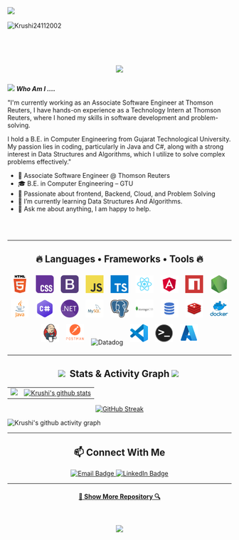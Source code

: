 ![](https://github.com/halfrost/halfrost/blob/master/icons/header_1.png)
<br>
   <p align="left"> <img src="https://komarev.com/ghpvc/?username=Krushi24112002" alt="Krushi24112002" /> </p>
</br>
<h1 align="center">
   <img src="https://readme-typing-svg.herokuapp.com/?lines=Hi+There!+👋;+Myself+KRUSHI+MONPARA!;&center=true&size=30&pause=300&duration=800&color=50f34e">
</h1>

<img src="https://media.giphy.com/media/iY8CRBdQXODJSCERIr/giphy.gif" width="30px">&nbsp;***Who Am I ....***

"I'm currently working as an Associate Software Engineer at Thomson Reuters, I have hands-on experience as a Technology Intern at Thomson Reuters, where I honed my skills in software development and problem-solving.

I hold a B.E. in Computer Engineering from Gujarat Technological University. My passion lies in coding, particularly in Java and C#, along with a strong interest in Data Structures and Algorithms, which I utilize to solve complex problems effectively."

- 🚀 Associate Software Engineer @ Thomson Reuters
- 🎓 B.E. in Computer Engineering – GTU  
- 🌱 Passionate about frontend, Backend, Cloud, and Problem Solving 
- 🌱 I’m currently learning Data Structures And Algorithms.
- 💬 Ask me about anything, I am happy to help.

<br>
</br>

<hr>
<h2 align="center">🔥 Languages • Frameworks • Tools 🔥</h2>
<p align="center">
  <!-- Frontend -->
  <img height="40" width="40" style="margin: 6px;" src="https://raw.githubusercontent.com/github/explore/main/topics/html/html.png" alt="HTML" />
  <img height="40" width="40" style="margin: 6px;" src="https://raw.githubusercontent.com/github/explore/main/topics/css/css.png" alt="CSS" />
  <img height="40" width="40" style="margin: 6px;" src="https://raw.githubusercontent.com/github/explore/main/topics/bootstrap/bootstrap.png" alt="Bootstrap" />
  <img height="40" width="40" style="margin: 6px;" src="https://raw.githubusercontent.com/github/explore/main/topics/javascript/javascript.png" alt="JavaScript" />
  <img height="40" width="40" style="margin: 6px;" src="https://raw.githubusercontent.com/github/explore/main/topics/typescript/typescript.png" alt="TypeScript" />
  <img height="40" width="40" style="margin: 6px;" src="https://raw.githubusercontent.com/github/explore/main/topics/react/react.png" alt="React" />
  <img height="40" width="40" style="margin: 6px;" src="https://raw.githubusercontent.com/github/explore/main/topics/angular/angular.png" alt="Angular" />
  <img height="40" width="40" style="margin: 6px;" src="https://raw.githubusercontent.com/github/explore/main/topics/npm/npm.png" alt="npm" />
  <img height="40" width="40" style="margin: 6px;" src="https://raw.githubusercontent.com/github/explore/main/topics/nodejs/nodejs.png" alt="nodejs" />

  <!-- Backend -->
  <img height="40" width="40" style="margin: 6px;" src="https://raw.githubusercontent.com/github/explore/main/topics/java/java.png" alt="Java" />
  <img height="40" width="40" style="margin: 6px;" src="https://raw.githubusercontent.com/github/explore/main/topics/csharp/csharp.png" alt="C#" />
  <img height="40" width="40" style="margin: 6px;" src="https://raw.githubusercontent.com/github/explore/main/topics/dotnet/dotnet.png" alt=".NET" />

  <!-- Databases -->
  <img height="40" width="40" style="margin: 6px;" src="https://raw.githubusercontent.com/github/explore/main/topics/mysql/mysql.png" alt="MySQL" />
  <img height="40" width="40" style="margin: 6px;" src="https://raw.githubusercontent.com/github/explore/main/topics/postgresql/postgresql.png" alt="PostgreSQL" />
  <img height="40" width="40" style="margin: 6px;" src="https://raw.githubusercontent.com/github/explore/main/topics/mongodb/mongodb.png" alt="MongoDB" />
  <img height="40" width="40" style="margin: 6px;" src="https://raw.githubusercontent.com/github/explore/main/topics/sql/sql.png" alt="SQL" />
  <img height="40" width="40" style="margin: 6px;" src="https://raw.githubusercontent.com/github/explore/main/topics/redis/redis.png" alt="Redis" />

  <!-- Tools & DevOps -->
  <img height="40" width="40" style="margin: 6px;" src="https://raw.githubusercontent.com/github/explore/main/topics/docker/docker.png" alt="Docker" />
  <img height="40" width="40" style="margin: 6px;" src="https://raw.githubusercontent.com/github/explore/main/topics/jenkins/jenkins.png" alt="Jenkins" />
  <img height="40" width="40" style="margin: 6px;" src="https://raw.githubusercontent.com/github/explore/main/topics/postman/postman.png" alt="Postman" />
  <img height="40" width="40" style="margin: 6px;" src="https://cdn.worldvectorlogo.com/logos/datadog.svg" alt="Datadog">

  <!-- IDE & Terminal -->
  <img height="40" width="40" style="margin: 6px;" src="https://raw.githubusercontent.com/github/explore/main/topics/visual-studio-code/visual-studio-code.png" alt="VS Code" />
  <img height="40" width="40" style="margin: 6px;" src="https://raw.githubusercontent.com/github/explore/main/topics/terminal/terminal.png" alt="Terminal" />

  <!-- Cloud -->
  <img height="40" width="40" style="margin: 6px;" src="https://raw.githubusercontent.com/github/explore/main/topics/azure/azure.png" alt="Azure" />
</p>
<hr>
        
<h2 align="center"> <img src="https://media.giphy.com/media/iY8CRBdQXODJSCERIr/giphy.gif" width="30px">&nbsp; Stats & Activity Graph <img src="https://media.giphy.com/media/iY8CRBdQXODJSCERIr/giphy.gif" width="30px">&nbsp; 
</h2>

<table>
  <tr>
    <td>
      <img height="137px" src="https://github-readme-stats.vercel.app/api/top-langs/?username=Krushi24112002&hide=html&hide_title=true&hide_border=true&layout=compact&langs_count=6&exclude_repo=comp426,Redventures-Movie-Quotes&text_color=000&icon_color=fff&bg_color=0,52fa5a,4dfcff,c64dff&theme=graywhite" />
    </td>
    <td>
      <a href="https://github.com/Krushi24112002/github-readme-stats">
        <img align="center" src="https://github-readme-stats.vercel.app/api?username=Krushi24112002&hide_title=true&hide_border=true&show_icons=true&include_all_commits=true&count_private=true&line_height=21&text_color=000&icon_color=fff&bg_color=0,52fa5a,4dfcff,c64dff&theme=graywhite" alt="Krushi's github stats" />
      </a>
    </td>
  </tr>
</table>

<div align="center">
  <a href="https://git.io/streak-stats">
    <img src="https://streak-stats.demolab.com/?user=Krushi24112002&layout=compact&theme=tokyonight&hide_border=true" alt="GitHub Streak" />
  </a>
</div>

![Krushi's github activity graph](https://github-readme-activity-graph.vercel.app/graph?username=Krushi24112002&theme=redical)

</p>
<hr>
<h2 align="center"> 📫 Connect With Me  </h2>
<p align="center">
  <a href="mailto:Krushimonpara24@gmail.com">
    <img src="https://img.shields.io/badge/Email-D14836?style=for-the-badge&logo=gmail&logoColor=white" alt="Email Badge" />
  </a>
  <a href="https://www.linkedin.com/in/krushi-monpara-k24112002/" target="_blank">
    <img src="https://img.shields.io/badge/LinkedIn-0A66C2?style=for-the-badge&logo=linkedin&logoColor=white" alt="LinkedIn Badge" />
  </a>
</p>
<hr>

<h4 align="center">
  <a href="https://github.com/krushi24112002?tab=repositories" title="Show Repositories">🔎 Show More Repository 🔍</a>
</h4>
<h1 align="center">
   <img src="https://readme-typing-svg.herokuapp.com/?lines=Thanks+For+Visiting!;&center=true&size=30&pause=300&duration=800&color=50f34e">
</h1>
